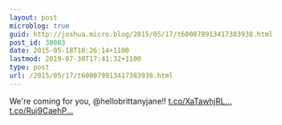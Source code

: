 ```yaml
---
layout: post
microblog: true
guid: http://joshua.micro.blog/2015/05/17/t600079913417383938.html
post_id: 38083
date: 2015-05-18T10:26:14+1100
lastmod: 2019-07-30T17:41:32+1100
type: post
url: /2015/05/17/t600079913417383938.html
---
```

We're coming for you, @hellobrittanyjane!! [t.co/XaTawhjRL...](http://t.co/XaTawhjRLq) [t.co/Ruj9CaehP...](http://t.co/Ruj9CaehPr)
